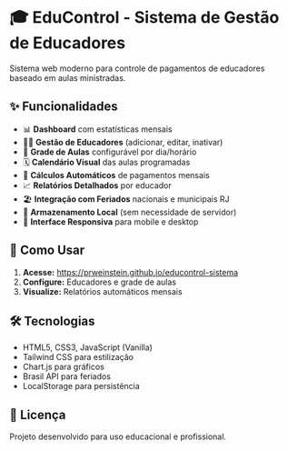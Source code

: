# 🎓 EduControl - Sistema de Gestão de Educadores

Sistema web moderno para controle de pagamentos de educadores baseado em aulas ministradas.

## ✨ Funcionalidades

- 📊 **Dashboard** com estatísticas mensais
- 👨‍🏫 **Gestão de Educadores** (adicionar, editar, inativar)
- 📅 **Grade de Aulas** configurável por dia/horário
- 🗓️ **Calendário Visual** das aulas programadas
- 🎯 **Cálculos Automáticos** de pagamentos mensais
- 📈 **Relatórios Detalhados** por educador
- 🏖️ **Integração com Feriados** nacionais e municipais RJ
- 💾 **Armazenamento Local** (sem necessidade de servidor)
- 📱 **Interface Responsiva** para mobile e desktop

## 🚀 Como Usar

1. **Acesse:** https://prweinstein.github.io/educontrol-sistema
2. **Configure:** Educadores e grade de aulas
3. **Visualize:** Relatórios automáticos mensais

## 🛠️ Tecnologias

- HTML5, CSS3, JavaScript (Vanilla)
- Tailwind CSS para estilização
- Chart.js para gráficos
- Brasil API para feriados
- LocalStorage para persistência

## 📄 Licença

Projeto desenvolvido para uso educacional e profissional.
